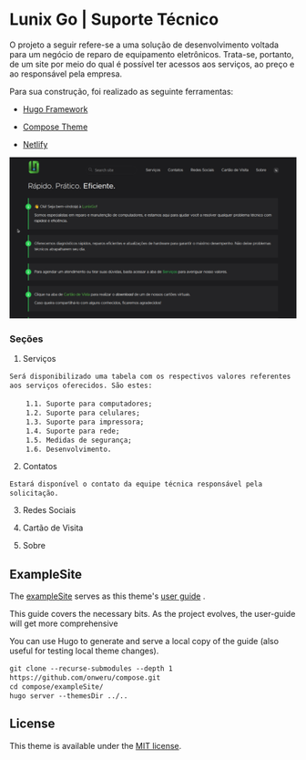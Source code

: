 # Lunix Go | Suporte Técnico

O projeto a seguir refere-se a uma solução de desenvolvimento voltada para um negócio de reparo de equipamento eletrônicos. Trata-se, portanto, de um site por meio do qual é possível ter acessos aos serviços, ao preço e ao responsável pela empresa.

Para sua construção, foi realizado as seguinte ferramentas:

- [Hugo Framework](https://gohugo.io/)

- [Compose Theme](https://themes.gohugo.io/themes/compose/)

- [Netlify](https://www.netlify.com/)

![Hugo Compose Theme](images/screenshot.png)

### Seções

1. Serviços

```
Será disponibilizado uma tabela com os respectivos valores referentes aos serviços oferecidos. São estes:

    1.1. Suporte para computadores;
    1.2. Suporte para celulares;
    1.3. Suporte para impressora; 
    1.4. Suporte para rede;
    1.5. Medidas de segurança;
    1.6. Desenvolvimento.
```

2. Contatos

```
Estará disponível o contato da equipe técnica responsável pela solicitação.
```

3. Redes Sociais

4. Cartão de Visita

5. Sobre

## ExampleSite

The [exampleSite](https://github.com/onweru/compose/tree/master/exampleSite) serves as this theme's [user guide](https://composedocs.netlify.app/docs/compose/install-theme/) .

This guide covers the necessary bits. As the project evolves, the user-guide will get more comprehensive

You can use Hugo to generate and serve a local copy of the guide (also useful for testing local theme changes).

```
git clone --recurse-submodules --depth 1 https://github.com/onweru/compose.git
cd compose/exampleSite/
hugo server --themesDir ../..
```

## License

This theme is available under the [MIT license](https://github.com/onweru/compose/blob/master/LICENSE).

